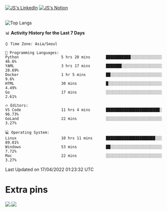 
[![JS's LinkedIn](https://img.shields.io/badge/LinkedIn-blue?style=for-the-badge&logo=linkedin)](https://www.linkedin.com/in/jaeseung-lee-5a2a32139/) 
[![JS's Notion](https://img.shields.io/badge/Notion-black?style=for-the-badge&logo=notion)](https://bit.ly/ljswiki1) <br><br>
<!-- ![JS's GitHub stats](https://github-readme-stats-lemon-five.vercel.app/api?username=tkxkd0159&hide=contribs,prs,stars,issues&show_icons=true&theme=react&include_all_commits=true)   -->
![Top Langs](https://github-readme-stats-lemon-five.vercel.app/api/top-langs/?username=tkxkd0159&layout=compact&hide=jupyter%20notebook,scss,html,css&langs_count=10)  


<!--START_SECTION:waka-->
📊 **Activity History for the Last 7 Days** 

```text
⌚︎ Time Zone: Asia/Seoul

💬 Programming Languages: 
Python                   5 hrs 20 mins       ███████████░░░░░░░░░░░░░░   46.6% 
YAML                     3 hrs 17 mins       ███████░░░░░░░░░░░░░░░░░░   28.69% 
Docker                   1 hr 5 mins         ██░░░░░░░░░░░░░░░░░░░░░░░   9.6% 
HTML                     30 mins             █░░░░░░░░░░░░░░░░░░░░░░░░   4.49% 
Go                       17 mins             ░░░░░░░░░░░░░░░░░░░░░░░░░   2.61%

🔥 Editors: 
VS Code                  11 hrs 4 mins       ████████████████████████░   96.73% 
GoLand                   22 mins             ░░░░░░░░░░░░░░░░░░░░░░░░░   3.27%

💻 Operating System: 
Linux                    10 hrs 11 mins      ██████████████████████░░░   89.01% 
Windows                  53 mins             ██░░░░░░░░░░░░░░░░░░░░░░░   7.72% 
Mac                      22 mins             ░░░░░░░░░░░░░░░░░░░░░░░░░   3.27%

```


 Last Updated on 17/04/2022 01:23:32 UTC
<!--END_SECTION:waka-->

# Extra pins
<a href="https://github.com/tkxkd0159/go-chain">
  <img align="center" src="https://github-readme-stats-lemon-five.vercel.app/api/pin/?username=tkxkd0159&repo=go-chain&theme=react" />
</a>
<a href="https://github.com/tkxkd0159/dsalgo">
  <img align="center" src="https://github-readme-stats-lemon-five.vercel.app/api/pin/?username=tkxkd0159&repo=dsalgo&theme=react" />
</a>

<!---
- 🔭 I’m currently working on ...
- 🌱 I’m currently learning blockchain and distributed network
- 👯 I’m looking to collaborate on ...
- 🤔 I’m looking for help with ...
- 💬 Ask me about ...
- 📫 How to reach me: ...
- 😄 Pronouns: ...
- ⚡ Fun fact: ...
-->
